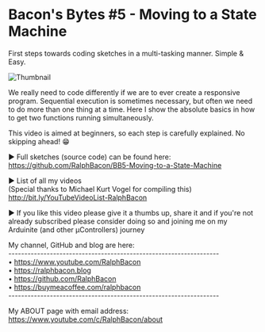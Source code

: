# Bacon's Bytes #5 - Moving to a State Machine
First steps towards coding sketches in a multi-tasking manner. Simple & Easy.

![Thumbnail](https://user-images.githubusercontent.com/20911308/159871527-1f7a0a82-1e20-4335-8d95-fcd3bcf97494.jpg)  

We really need to code differently if we are to ever create a responsive program. Sequential execution is sometimes necessary, but often we need to do more than one thing at a time. Here I show the absolute basics in how to get two functions running simultaneously.

This video is aimed at beginners, so each step is carefully explained. No skipping ahead! 😁

► Full sketches (source code) can be found here:  
https://github.com/RalphBacon/BB5-Moving-to-a-State-Machine

► List of all my videos  
(Special thanks to Michael Kurt Vogel for compiling this)  
http://bit.ly/YouTubeVideoList-RalphBacon

► If you like this video please give it a thumbs up, share it and if you're not already subscribed please consider doing so and joining me on my Arduinite (and other μControllers) journey  

My channel, GitHub and blog are here:  
\------------------------------------------------------------------  
• https://www.youtube.com/RalphBacon  
• https://ralphbacon.blog  
• https://github.com/RalphBacon  
• https://buymeacoffee.com/ralphbacon  
\------------------------------------------------------------------

My ABOUT page with email address: https://www.youtube.com/c/RalphBacon/about
